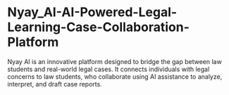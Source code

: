 # Nyay_AI-AI-Powered-Legal-Learning-Case-Collaboration-Platform
Nyay AI is an innovative platform designed to bridge the gap between law students and real-world legal cases. It connects individuals with legal concerns to law students, who collaborate using AI assistance to analyze, interpret, and draft case reports.
